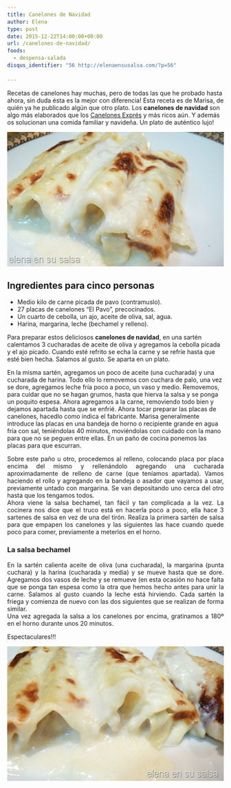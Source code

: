 ```yaml
---
title: Canelones de Navidad
author: Elena
type: post
date: 2015-12-22T14:00:00+00:00
url: /canelones-de-navidad/
foods:
  - despensa-salada
disqus_identifier: "56 http://elenaensusalsa.com/?p=56"

---
```

Recetas de canelones hay muchas, pero de todas las que he probado hasta ahora, sin duda ésta es la mejor con diferencia! Esta receta es de Marisa, de quién ya he publicado algún que otro plato. Los **canelones de navidad** son algo más elaborados que los <a href="http://elenaensusalsa.com/2011/09/25/canelones-expres/" target="_blank" rel="noopener">Canelones Exprés</a> y más ricos aún. Y además os solucionan una comida familiar y navideña. Un plato de auténtico lujo!

[<img class="alignnone size-full wp-image-335" src="/2018/03/P1050433_thumb-25255B5-25255D.jpg" alt="" width="557" height="313" />][1]

## Ingredientes para cinco personas

  * Medio kilo de carne picada de pavo (contramuslo).
  * 27 placas de canelones “El Pavo”, precocinados.
  * Un cuarto de cebolla, un ajo, aceite de oliva, sal, agua.
  * Harina, margarina, leche (bechamel y relleno).

Para preparar estos deliciosos **canelones de navidad**, en una sartén calentamos 3 cucharadas de aceite de oliva y agregamos la cebolla picada y el ajo picado. Cuando esté refrito se echa la carne y se refríe hasta que esté bien hecha. Salamos al gusto. Se aparta en un plato.

En la misma sartén, agregamos un poco de aceite (una cucharada) y una cucharada de harina. Todo ello lo removemos con cuchara de palo, una vez se dore, agregamos leche fría poco a poco, un vaso y medio. Removemos, para cuidar que no se hagan grumos, hasta que hierva la salsa y se ponga un poquito espesa. Ahora agregamos a la carne, removiendo todo bien y dejamos apartada hasta que se enfrié. Ahora tocar preparar las placas de canelones, hacedlo como indica el fabricante. Marisa generalmente introduce las placas en una bandeja de horno o recipiente grande en agua fría con sal, teniéndolas 40 minutos, moviéndolas con cuidado con la mano para que no se peguen entre ellas. En un paño de cocina ponemos las placas para que escurran.

<div align="justify">
  Sobre este paño u otro, procedemos al relleno, colocando placa por placa encima del mismo y rellenándolo agregando una cucharada aproximadamente de relleno de carne (que teníamos apartada). Vamos haciendo el rollo y agregando en la bandeja o asador que vayamos a usar, previamente untado con margarina. Se van depositando uno cerca del otro hasta que los tengamos todos.
</div>

<div align="justify">
  Ahora viene la salsa bechamel, tan fácil y tan complicada a la vez. La cocinera nos dice que el truco está en hacerla poco a poco, ella hace 3 sartenes de salsa en vez de una del tirón. Realiza la primera sartén de salsa para que empapen los canelones y las siguientes las hace cuando quede poco para comer, previamente a meterlos en el horno.
</div>

<h3 align="justify">
  La salsa bechamel
</h3>

<div align="justify">
  En la sartén calienta aceite de oliva (una cucharada), la margarina (punta cuchara) y la harina (cucharada y media) y se mueve hasta que se dore. Agregamos dos vasos de leche y se remueve (en esta ocasión no hace falta que se ponga tan espesa como la otra que hemos hecho antes para unir la carne. Salamos al gusto cuando la leche está hirviendo. Cada sartén la friega y comienza de nuevo con las dos siguientes que se realizan de forma similar.
</div>

<div align="justify">
  Una vez agregada la salsa a los canelones por encima, gratinamos a 180º en el horno durante unos 20 minutos.
</div>

<p align="justify">
  Espectaculares!!!
</p>

<div align="justify">
  <a href="/2018/03/P1050436_thumb-25255B5-25255D.jpg"><img class="alignnone size-full wp-image-336" src="/2018/03/P1050436_thumb-25255B5-25255D.jpg" alt="" width="557" height="313" /></a>
</div>

 [1]: /2018/03/P1050433_thumb-25255B5-25255D.jpg
